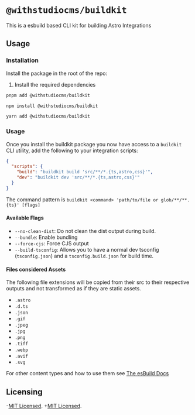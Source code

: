 # `@withstudiocms/buildkit`

This is a esbuild based CLI kit for building Astro Integrations

## Usage

### Installation

Install the package in the root of the repo:

1. Install the required dependencies

```bash
pnpm add @withstudiocms/buildkit
```

```bash
npm install @withstudiocms/buildkit
```

```bash
yarn add @withstudiocms/buildkit
```

### Usage

Once you install the buildkit package you now have access to a `buildkit` CLI utility, add the following to your integration scripts:

```json
{
  "scripts": {
    "build": "buildkit build 'src/**/*.{ts,astro,css}'",
    "dev": "buildkit dev 'src/**/*.{ts,astro,css}'"
  }
}
```

The command pattern is `buildkit <command> 'path/to/file or glob/**/**.{ts}' [flags]`

#### Available Flags

- `--no-clean-dist`: Do not clean the dist output during build.
- `--bundle`: Enable bundling
- `--force-cjs`: Force CJS output
- `--build-tsconfig`: Allows you to have a normal dev tsconfig (`tsconfig.json`) and a `tsconfig.build.json` for build time.

#### Files considered Assets

The following file extensions will be copied from their src to their respective outputs and not transformed as if they are static assets.

- `.astro`
- `.d.ts`
- `.json`
- `.gif`
- `.jpeg`
- `.jpg`
- `.png`
- `.tiff`
- `.webp`
- `.avif`
- `.svg`

For other content types and how to use them see [The esBuild Docs](https://esbuild.github.io/content-types/)

## Licensing

-[MIT Licensed](https://github.com/withstudiocms/cachedfetch/blob/main/LICENSE).
+[MIT Licensed](https://github.com/withstudiocms/studiocms/blob/main/LICENSE).